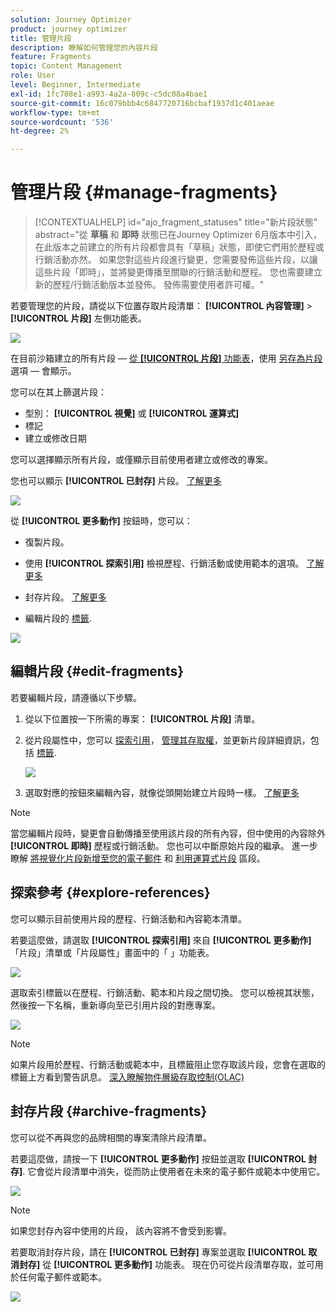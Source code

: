 ```yaml
---
solution: Journey Optimizer
product: journey optimizer
title: 管理片段
description: 瞭解如何管理您的內容片段
feature: Fragments
topic: Content Management
role: User
level: Beginner, Intermediate
exl-id: 1fc708e1-a993-4a2a-809c-c5dc08a4bae1
source-git-commit: 16c079bbb4c6847720716bcbaf1937d1c401aeae
workflow-type: tm+mt
source-wordcount: '536'
ht-degree: 2%

---
```


# 管理片段 {#manage-fragments}

>[!CONTEXTUALHELP]
>id="ajo_fragment_statuses"
>title="新片段狀態"
>abstract="從 **草稿** 和 **即時** 狀態已在Journey Optimizer 6月版本中引入，在此版本之前建立的所有片段都會具有「草稿」狀態，即使它們用於歷程或行銷活動亦然。 如果您對這些片段進行變更，您需要發佈這些片段，以讓這些片段「即時」，並將變更傳播至關聯的行銷活動和歷程。 您也需要建立新的歷程/行銷活動版本並發佈。 發佈需要使用者許可權。"

若要管理您的片段，請從以下位置存取片段清單： **[!UICONTROL 內容管理]** > **[!UICONTROL 片段]** 左側功能表。

![](assets/fragment-list.png)

在目前沙箱建立的所有片段 —  [從 **[!UICONTROL 片段]** 功能表](#create-fragments)，使用 [另存為片段](#save-as-fragment) 選項 — 會顯示。

您可以在其上篩選片段：

* 型別： **[!UICONTROL 視覺]** 或 **[!UICONTROL 運算式]**
* 標記
* 建立或修改日期

您可以選擇顯示所有片段，或僅顯示目前使用者建立或修改的專案。

您也可以顯示 **[!UICONTROL 已封存]** 片段。 [了解更多](#archive-fragments)

![](assets/fragment-list-filters.png)

從 **[!UICONTROL 更多動作]** 按鈕時，您可以：

* 復製片段。

* 使用 **[!UICONTROL 探索引用]** 檢視歷程、行銷活動或使用範本的選項。 [了解更多](#explore-references)

* 封存片段。 [了解更多](#archive-fragments)

* 編輯片段的 [標籤](../start/search-filter-categorize.md#tags).

![](assets/fragment-list-more-actions.png)

## 編輯片段 {#edit-fragments}

若要編輯片段，請遵循以下步驟。

1. 從以下位置按一下所需的專案： **[!UICONTROL 片段]** 清單。
1. 從片段屬性中，您可以 [探索引用](#explore-references)， [管理其存取權](../administration/object-based-access.md)，並更新片段詳細資訊，包括 [標籤](../start/search-filter-categorize.md#tags).

   ![](../email/assets/fragment-edit-content.png)

1. 選取對應的按鈕來編輯內容，就像從頭開始建立片段時一樣。 [了解更多](#create-from-scratch)

>[!NOTE]
>
>當您編輯片段時，變更會自動傳播至使用該片段的所有內容，但中使用的內容除外 **[!UICONTROL 即時]** 歷程或行銷活動。 您也可以中斷原始片段的繼承。 進一步瞭解 [將視覺化片段新增至您的電子郵件](../email/use-visual-fragments.md#break-inheritance) 和 [利用運算式片段](../personalization/use-expression-fragments.md#break-inheritance) 區段。

## 探索參考 {#explore-references}

您可以顯示目前使用片段的歷程、行銷活動和內容範本清單。

若要這麼做，請選取 **[!UICONTROL 探索引用]** 來自 **[!UICONTROL 更多動作]** 「片段」清單或「片段屬性」畫面中的「 」功能表。

![](assets/fragment-explore-references.png)

選取索引標籤以在歷程、行銷活動、範本和片段之間切換。 您可以檢視其狀態，然後按一下名稱，重新導向至已引用片段的對應專案。

![](assets/fragment-usage-screen.png)

>[!NOTE]
>
>如果片段用於歷程、行銷活動或範本中，且標籤阻止您存取該片段，您會在選取的標籤上方看到警告訊息。 [深入瞭解物件層級存取控制(OLAC)](../administration/object-based-access.md)

## 封存片段 {#archive-fragments}

您可以從不再與您的品牌相關的專案清除片段清單。

若要這麼做，請按一下 **[!UICONTROL 更多動作]** 按鈕並選取 **[!UICONTROL 封存]**. 它會從片段清單中消失，從而防止使用者在未來的電子郵件或範本中使用它。

![](assets/fragment-list-archive.png)

>[!NOTE]
>
>如果您封存內容中使用的片段， <!--it will remain in the email or template, but you won't be able to select it from the fragment list to edit it-->該內容將不會受到影響。

若要取消封存片段，請在 **[!UICONTROL 已封存]** 專案並選取 **[!UICONTROL 取消封存]** 從 **[!UICONTROL 更多動作]** 功能表。 現在仍可從片段清單存取，並可用於任何電子郵件或範本。

![](assets/fragment-list-unarchive.png)
